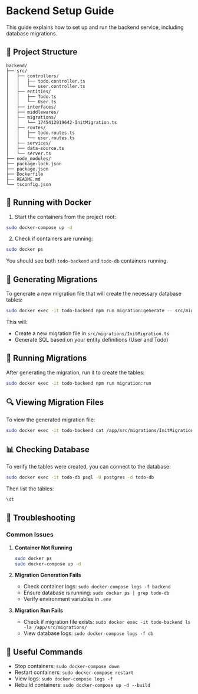 # Backend Setup Guide

This guide explains how to set up and run the backend service, including database migrations.

## 📁 Project Structure

```
backend/
├── src/
│   ├── controllers/
│   │   ├── todo.controller.ts
│   │   └── user.controller.ts
│   ├── entities/
│   │   ├── Todo.ts
│   │   └── User.ts
│   ├── interfaces/
│   ├── middlewares/
│   ├── migrations/
│   │   └── 1745412919642-InitMigration.ts
│   ├── routes/
│   │   ├── todo.routes.ts
│   │   └── user.routes.ts
│   ├── services/
│   ├── data-source.ts
│   └── server.ts
├── node_modules/
├── package-lock.json
├── package.json
├── Dockerfile
├── README.md
└── tsconfig.json
```

## 🐳 Running with Docker

1. Start the containers from the project root:
```bash
sudo docker-compose up -d
```

2. Check if containers are running:
```bash
sudo docker ps
```
You should see both `todo-backend` and `todo-db` containers running.

## 📝 Generating Migrations

To generate a new migration file that will create the necessary database tables:

```bash
sudo docker exec -it todo-backend npm run migration:generate -- src/migrations/InitMigration
```

This will:
- Create a new migration file in `src/migrations/InitMigration.ts`
- Generate SQL based on your entity definitions (User and Todo)

## 🚀 Running Migrations

After generating the migration, run it to create the tables:

```bash
sudo docker exec -it todo-backend npm run migration:run
```

## 🔍 Viewing Migration Files

To view the generated migration file:

```bash
sudo docker exec -it todo-backend cat /app/src/migrations/InitMigration.ts
```

## 📊 Checking Database

To verify the tables were created, you can connect to the database:

```bash
sudo docker exec -it todo-db psql -U postgres -d todo-db
```

Then list the tables:
```sql
\dt
```

## 🐛 Troubleshooting

### Common Issues

1. **Container Not Running**
   ```bash
   sudo docker ps
   sudo docker-compose up -d
   ```

2. **Migration Generation Fails**
   - Check container logs: `sudo docker-compose logs -f backend`
   - Ensure database is running: `sudo docker ps | grep todo-db`
   - Verify environment variables in `.env`

3. **Migration Run Fails**
   - Check if migration file exists: `sudo docker exec -it todo-backend ls -la /app/src/migrations/`
   - View database logs: `sudo docker-compose logs -f db`

## 🔄 Useful Commands

- Stop containers: `sudo docker-compose down`
- Restart containers: `sudo docker-compose restart`
- View logs: `sudo docker-compose logs -f`
- Rebuild containers: `sudo docker-compose up -d --build` 